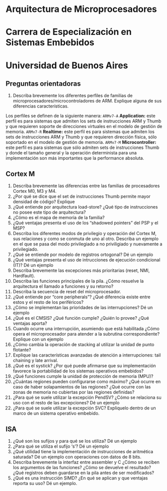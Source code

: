 # Arquitectura de Microprocesadores 
# Carrera de Especialización en Sistemas Embebidos 
# Universidad de Buenos Aires 

## Preguntas orientadoras 

1. Describa brevemente los diferentes perfiles de familias de microprocesadores/microcontroladores de ARM. Explique alguna de sus diferencias características.

Los perfiles se definen de la siguiente manera:
`ARMv7-A`
**Application:** este perfil es para sistemas que admiten los sets de instrucciones ARM y Thumb y que requieren soporte de direcciones virtuales en el modelo de gestión de memoria.
`ARMv7-R`
**Realtime:** este perfil es para sistemas que admiten los sets de instrucciones ARM y Thumb y que requieren dirección física, sólo soportado en el modelo de gestión de memoria.
`ARMv7-M`
**Microcontroller:** este perfil es para sistemas que sólo admiten sets  de instrucciones Thumb y donde el tamaño general y la operación determinista para una implementación son más importantes que la performance absoluta.


## Cortex M

1.	Describa brevemente las diferencias entre las familias de procesadores Cortex M0, M3 y M4. 
2.	¿Por qué se dice que el set de instrucciones Thumb permite mayor densidad de código? Explique 
3.	¿Qué entiende por arquitectura load-store? ¿Qué tipo de instrucciones no posee este tipo de arquitectura? 
4.	¿Cómo es el mapa de memoria de la familia?  
5.	¿Qué ventajas presenta el uso de los “shadowed pointers” del PSP y el MSP? 
6.	Describa los diferentes modos de privilegio y operación del Cortex M, sus relaciones y como se conmuta de uno al otro. Describa un ejemplo en el que se pasa del modo privilegiado a no priviligiado y nuevamente a privilegiado. 
7.	¿Qué se entiende por modelo de registros ortogonal? Dé un ejemplo 
8.	¿Qué ventajas presenta el uso de intrucciones de ejecución condicional (IT)? Dé un ejemplo 
9.	Describa brevemente las excepciones más prioritarias (reset, NMI, Hardfault).  
10.	Describa las funciones principales de la pila. ¿Cómo resuelve la arquitectura el llamado a funciones y su retorno? 
11.	Describa la secuencia de reset del microprocesador.  
12.	¿Qué entiende por “core peripherals”? ¿Qué diferencia existe entre estos y el resto de los periféricos? 
13.	¿Cómo se implementan las prioridades de las interrupciones? Dé un ejemplo 
14.	¿Qué es el CMSIS? ¿Qué función cumple? ¿Quién lo provee? ¿Qué ventajas aporta? 
15.	Cuando ocurre una interrupción, asumiendo que está habilitada ¿Cómo opera el microprocesador para atender a la subrutina correspondiente? Explique con un ejemplo 
16.	¿Cómo cambia la operación de stacking al utilizar la unidad de punto flotante?
17.	Explique las características avanzadas de atención a interrupciones: tail chaining y late arrival. 
18.	¿Qué es el systick? ¿Por qué puede afirmarse que su implementación favorece la portabilidad de los sistemas operativos embebidos? 
19.	¿Qué funciones cumple la unidad de protección de memoria (MPU)?  
20.	¿Cuántas regiones pueden configurarse como máximo? ¿Qué ocurre en caso de haber solapamientos de las regiones? ¿Qué ocurre con las zonas de memoria no cubiertas por las regiones definidas? 
21.	¿Para qué se suele utilizar la excepción PendSV? ¿Cómo se relaciona su uso con el resto de las excepciones? Dé un ejemplo 
22.	¿Para qué se suele utilizar la excepción SVC? Expliquelo dentro de un marco de un sistema operativo embebido.

## ISA

1.	¿Qué son los sufijos y para qué se los utiliza? Dé un ejemplo 
2.	¿Para qué se utiliza el sufijo ‘s’? Dé un ejemplo 
3.	¿Qué utilidad tiene la implementación de instrucciones de aritmética saturada? Dé un ejemplo con operaciones con datos de 8 bits. 
4.	Describa brevemente la interfaz entre assembler y C ¿Cómo se reciben los argumentos de las funciones? ¿Cómo se devuelve el resultado? ¿Qué registros deben guardarse en la pila antes de ser modificados? 
5.	¿Qué es una instrucción SIMD? ¿En qué se aplican y que ventajas reporta su uso? Dé un ejemplo.






